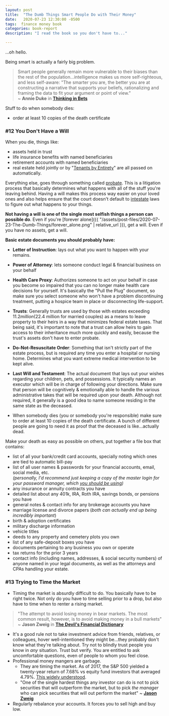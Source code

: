 ```yaml
---
layout: post
title:  "The Dumb Things Smart People Do with Their Money"
date:   2020-07-23 12:30:00 -0500
tags:  finance money book
categories: book-report
description: "I read the book so you don't have to..."

---
```


...oh hello. 

<style>
    .main-content p + ul {
        margin-top: -1em;
    }
    h3 + ul > li {
        margin-bottom: 0.5rem;
    }
</style>

Being smart is actually a fairly big problem.  
> Smart people generally remain more vulnerable to their biases than the rest of the population...intelligence makes us more self-righteous, and less self-aware: "The smarter you are, the better you are at constructing a narrative that supports your beliefs, rationalizing and framing the data to fit your argument or point of view."  
> ~ **Annie Duke** in **[Thinking in Bets](https://www.amazon.com/gp/product/B074DG9LQF/)**


Stuff to do when somebody dies: 
- order at least 10 copies of the death certificate


### #12 You Don't Have a Will


When you die, things like: 
- assets held in trust
- life insurance benefits with named beneficiaries
- retirement accounts with named beneficiaries 
- real estate held jointly or by "[Tenants by Entirety](https://www.investopedia.com/terms/t/tbe.asp)"
are all passed on automatically. 

Everything else, goes through something called [probate](https://www.investopedia.com/terms/p/probate.asp). This is a litigation process that basically determines what happens with all of the stuff you're leaving behind.  Having a will makes this process way easier on your loved ones and also helps ensure that the court doesn't default to [intestate](https://www.investopedia.com/terms/i/intestate.asp) laws to figure out what happens to your things. 

**Not having a will is one of the single most selfish things a person can possible do**. Even if you're [forever alone]({{ "/assets/post-files/2020-07-23-The-Dumb-Things/forever_alone.png" | relative_url }}), get a will. Even if you have no assets, get a will. 



**Basic estate documents you should probably have:** 
- **Letter of Instruction**: lays out what you want to happen with your remains.
- **Power of Attorney**: lets someone conduct legal & financial business on your behalf
- **Health Care Proxy**: Authorizes someone to act on your behalf in case you become so impaired that you can no longer make health care decisions for yourself. It's basically the "Pull the Plug" document, so make sure you select someone who won't have a problem discontinuing treatment, putting a hospice team in place or disconnecting life-support.
- **Trusts**: Generally trusts are used by those with estates exceeding $11.2 million ($22.4 million for married couples) as a means to leave property to their heirs in a way that minimizes federal estate taxes. That being said, it's important to note that a trust can allow heirs to gain access to their inheritance much more quickly and easily, because the trust's assets don't have to enter probate. 
- **Do-Not-Resuscitate Order**: Something that isn't strictly part of the estate process, but is required any time you enter a hospital or nursing home. Determines what you want extreme medical intervention to be kept alive.
- **Last Will and Testament**: The actual document that lays out your wishes regarding your children, pets, and possessions. It typically names an executor which will be in charge of following your directions. Make sure that person will be cognitively & emotionally able to handle the various administrative takes that will be required upon your death. Although not required, it generally is a good idea to name someone residing in the same state as the deceased.  


- When somebody dies (you or somebody you're responsible) make sure to order at least 10 copies of the death certificate. A bunch of different people are going to need it as proof that the deceased is like...actually dead. 

Make your death as easy as possible on others, put together a file box that contains: 
- list of all your bank/credit card accounts, specially noting which ones are tied to automatic bill-pay
- list of all user names & passwords for your financial accounts, email, social media, etc.  
*(personally, I'd recommend just keeping a copy of the master login for your password manager, which [you should be using](https://www.howtogeek.com/141500/why-you-should-use-a-password-manager-and-how-to-get-started/))*
- any insurance or annuity contracts you have
- detailed list about any 401k, IRA, Roth IRA, savings bonds, or pensions you have
- general notes & contact info for any brokerage accounts you have
- marriage license and divorce papers (*both can actually end up being incredibly important*)
- birth & adoption certificates
- military discharge information
- vehicle titles 
- deeds to any property and cemetery plots you own 
- list of any safe-deposit boxes you have 
- documents pertaining to any business you own or operate
- tax returns for the prior 3 years
- contact info (including names, addresses, & social security numbers) of anyone named in your legal documents, as well as the attorneys and CPAs handling your estate. 




### #13 Trying to Time the Market  
- Timing the market is absurdly difficult to do. You basically have to be right twice. Not only do you have to time selling prior to a drop, but also have to time when to renter a rising market.  
>"The attempt to avoid losing money in bear markets. The most common result, however, is to avoid making money in a bull markets" ~ **Jason Zweig** in **[The Devil's Financial Dictionary](https://www.amazon.com/Devils-Financial-Dictionary-Jason-Zweig/dp/1610397762)**
- It's a good rule not to take investment advice from friends, relatives, or colleagues, hover well-intentioned they might be...they probably don't know what they're talking about. Try not to blindly trust people you know in *any* situation. Trust but verify. You are entitled to ask uncomfortable questions, even of people to whom you feel close. 
- Professional money mangers are garbage.
    + They are timing the market. As of 2017, the S&P 500 yielded a twenty-year return of 7.68% vs equity fund investors that averaged 4.79%. [This widely understood](https://web.archive.org/web/20190117120707/http://cfapubs.org/doi/pdf/10.2469/faj.v51.n1.1865).
    + "One of the single hardest things any investor can do is not to pick securities that will outperform the market, but to pick *the manager* who can pick securities that will out perform the market" ~ **[Jason Zweig](https://www.jillonmoney.com/blog/ep-010-become-intelligent-investor-jason-zweig-part-two)**
- Regularly rebalance your accounts. It forces you to sell high and buy low.




